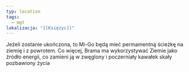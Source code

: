 ```yaml
---
typ: location
tags:
  - mgt
lokalizacja: "[[Księżyc]]"
---
```

 Jeżeli zostanie ukończona, to Mi-Go będą mieć permamentną ścieżkę na ziemię i z powrotem. Co więcej, Brama ma wykorzystywać Ziemie jako źródło energii, co zamieni ją w zwęglony i poczerniały kawałek skały pozbawiony życia